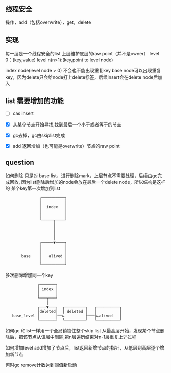 ## 线程安全

操作，add（包括overwrite），get，delete

## 实现

每一层是一个线程安全的list 上层维护底层的raw point（并不是owner） level 0：(key,value)
level n(n>1):(key,point to level node)

index node(level node > 0) 不会也不能出现重复key base
node可以出现重复key，因为delete只会给node打上delete标签，后续insert会在delete node后加入

## list 需要增加的功能

- [ ] cas insert

- [x] 从某个节点开始寻找,找到最后一个小于或者等于的节点

- [x] gc去掉，gc由skiplist完成

- [x] add 返回增加（也可能是overwrite）节点的raw point

## question

如何删除 只是对 base list，进行删除mark，上层节点不需要处理，后续由gc完成回收, 因为list删除后增加的node会放在最后一个delete
node，所以结构是这样的 某个key第一次增加到list

```
               ┌──────────┐
               │          │
               │  index   │
               │          │
               │          │
               └─────┬────┘
                     │
                     │
                     │
                     │
               ┌─────▼────┐
               │          │
               │          │
       base    │   alived │
               │          │
               └──────────┘
```

多次删除增加同一个key

                  ┌───────┐
                  │ index │
                  │       │
                  └───┬───┘
                      │
                  ┌───▼───┐  ┌─────────┐   ┌──────────┐
                  │deleted│  │ deleted │   │          │
       base_level │       ├──►         ├───┤►alived   │
                  └───────┘  └─────────┘   └──────────┘

如何gc 和list一样用一个全局锁锁住整个skip list 从最高层开始，发现某个节点删除后，把该节点从该层中删除,第n层遍历结束对n-1层重复上述过程

如何增加level add增加了节点后，list返回新增节点的指针，从低层到高层逐个增加新节点

何时gc remove计数达到阈值新启动
